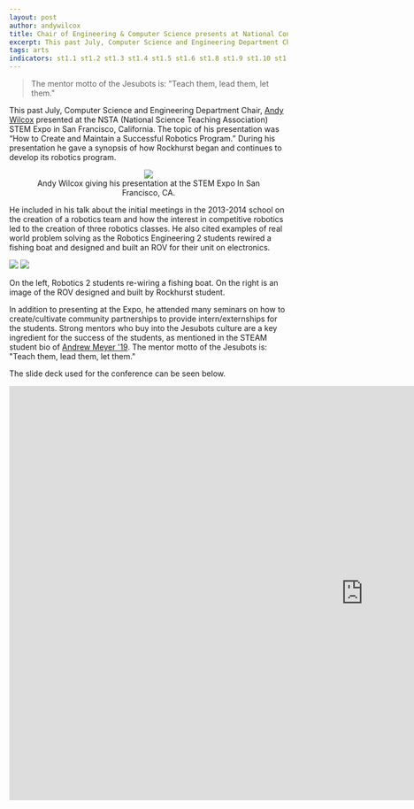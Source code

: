 ```yaml
---
layout: post
author: andywilcox
title: Chair of Engineering & Computer Science presents at National Conference
excerpt: This past July, Computer Science and Engineering Department Chair, Andy Wilcox presented at the NSTA (National Science Teaching Association) STEM Expo in San Francisco, California. The topic of his presentation was “How to Create and Maintain a Successful Robotics Program.” 
tags: arts
indicators: st1.1 st1.2 st1.3 st1.4 st1.5 st1.6 st1.8 st1.9 st1.10 st1.11 
---
```


<blockquote>The mentor motto of the Jesubots is: "Teach them, lead them, let them."</blockquote>

This past July, Computer Science and Engineering Department Chair, [Andy Wilcox](http://steam.rockhursths.edu/team/andywilcox/) presented at the NSTA (National Science Teaching Association) STEM Expo in San Francisco, California. The topic of his presentation was “How to Create and Maintain a Successful Robotics Program.”  During his presentation he gave a synopsis of how Rockhurst began and continues to develop its robotics program. 

<center><div class="flex-wrapper">
  <figure>
    <img src="{{ site.baseurl }}/img/AWNC1.jpg">
    <figcaption>Andy Wilcox giving his presentation at the STEM Expo In San Francisco, CA. </figcaption>
  </figure>
</div></center>

He included in his talk about the initial meetings in the 2013-2014 school on the creation of a robotics team and how the interest in competitive robotics led to the creation of three robotics classes.  He also cited examples of real world problem solving as the Robotics Engineering 2 students rewired a fishing boat and designed and built an ROV for their unit on electronics.

<div class="flex-wrapper">
    <img src="{{ site.baseurl }}/img/AWNC2.jpg">
    <img src="{{ site.baseurl }}/img/AWNC3.jpg">
</div>
<p class="caption">On the left, Robotics 2 students re-wiring a fishing boat. On the right is an image of the ROV designed and built by Rockhurst student.</p>

In addition to presenting at the Expo, he attended many seminars on how to create/cultivate community partnerships to provide intern/externships for the students. Strong mentors who buy into the Jesubots culture are a key ingredient for the success of the students, as mentioned in the STEAM student bio of [Andrew Meyer '19](http://steam.rockhursths.edu/2019/04/30/Jesubot-Entrepreneurship-Award.html). The mentor motto of the Jesubots is: "Teach them, lead them, let them." 

The slide deck used for the conference can be seen below.
<center>
<div class="google-slides-container"><iframe src="https://docs.google.com/presentation/d/e/2PACX-1vTur9-3QFlhvnslp6RkFkW-T0khRTC1rjkVnk60IxbxY75TW38LGGKKmi1znB-YXRAZK3ggdYivJZPT/embed?start=false&loop=false&delayms=3000" frameborder="0" width="1280" height="749" allowfullscreen="true" mozallowfullscreen="true" webkitallowfullscreen="true"></iframe></div>
</center>



